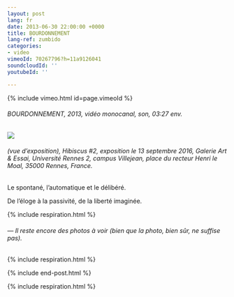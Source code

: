 ```yaml
---
layout: post
lang: fr
date: 2013-06-30 22:00:00 +0000
title: BOURDONNEMENT
lang-ref: zumbido
categories:
- video
vimeoId: 70267796?h=11a9126041
soundcloudId: ''
youtubeId: ''

---
```


{% include vimeo.html id=page.vimeoId %}

###### _BOURDONNEMENT_, 2013, vidéo monocanal, son, 03:27 env.

![](/mepierdoparaver/imgs/hibiscus2-1-up.jpg)

###### (vue d’exposition), _Hibiscus #2_, exposition le 13 septembre 2016, Galerie Art & Essai, Université Rennes 2, campus Villejean, place du recteur Henri le Moal, 35000 Rennes, France.

Le spontané, l’automatique et le délibéré. 

De l’éloge à la passivité, de la liberté imaginée.

{% include respiration.html %}

###### _— Il reste encore des photos à voir (bien que la photo, bien sûr, ne suffise pas)._

{% include respiration.html %}

{% include end-post.html %}

{% include respiration.html %}